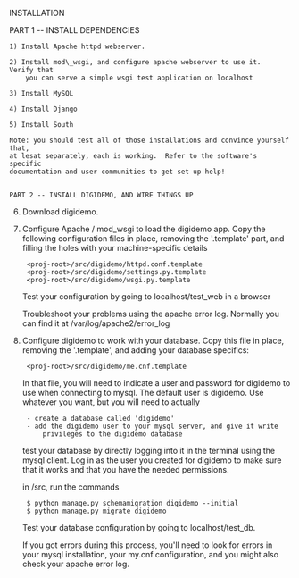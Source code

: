 INSTALLATION


PART 1 -- INSTALL DEPENDENCIES
~~~~~~~~~~~~~~~~~~~~~~~~~~~~~~
1) Install Apache httpd webserver.

2) Install mod\_wsgi, and configure apache webserver to use it.  Verify that
	you can serve a simple wsgi test application on localhost

3) Install MySQL

4) Install Django

5) Install South

Note: you should test all of those installations and convince yourself that,
at lesat separately, each is working.  Refer to the software's specific
documentation and user communities to get set up help!


PART 2 -- INSTALL DIGIDEMO, AND WIRE THINGS UP
~~~~~~~~~~~~~~~~~~~~~~~~~~~~~~~~~~~~~~~~~~~~~~
6) Download digidemo.

7) Configure Apache / mod\_wsgi to load the digidemo app.  Copy the following 
	configuration files in place, removing the '.template' part, and filling 
	the holes with your machine-specific details

		<proj-root>/src/digidemo/httpd.conf.template
		<proj-root>/src/digidemo/settings.py.template
		<proj-root>/src/digidemo/wsgi.py.template

	Test your configuration by going to localhost/test_web in a browser

	Troubleshoot your problems using the apache error log. Normally you can 
	find it at /var/log/apache2/error_log

8) Configure digidemo to work with your database.  Copy this file in place, 
	removing the '.template', and adding your database specifics:

		<proj-root>/src/digidemo/me.cnf.template

	In that file, you will need to indicate a user and password for digidemo
	to use when connecting to mysql.  The default user is digidemo.  Use
	whatever you want, but you will need to actually 

		- create a database called 'digidemo'
		- add the digidemo user to your mysql server, and give it write 
			privileges to the digidemo database

	test your database by directly logging into it in the terminal using
	the mysql client.  Log in as the user you created for digidemo to make
	sure that it works and that you have the needed permissions. 

	in <proj-root>/src, run the commands 
		
		$ python manage.py schemamigration digidemo --initial
		$ python manage.py migrate digidemo
	
	Test your database configuration by going to localhost/test_db.
	
	If you got errors during this process, you'll need to look for errors in
	your mysql installation, your my.cnf configuration, and you might also
	check your apache error log.
